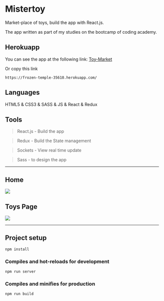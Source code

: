 # Mistertoy
Market-place of toys, build the app with React.js.

The app written as part of my studies on the bootcamp of coding academy.

## Herokuapp
You can see the app at the following link:
[Toy-Market](https://frozen-temple-35610.herokuapp.com/)

Or copy this link

`https://frozen-temple-35610.herokuapp.com/`

## Languages 
HTML5 & CSS3 & SASS & JS & React & Redux

## Tools
 
>React.js - Build the app

>Redux    - Build the State management

>Sockets - View real time update

>Sass - to design the app

---

## Home
 <img src="https://i.im.ge/2021/10/14/ory0Vc.jpg"/> 

## Toys Page
<img src="https://i.im.ge/2021/10/14/ory9rL.jpg"/>

---

## Project setup
```
npm install
```

### Compiles and hot-reloads for development
```
npm run server
```

### Compiles and minifies for production
```
npm run build
```

 
